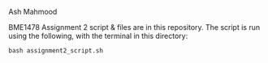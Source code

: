 Ash Mahmood

BME1478 Assignment 2 script & files are in this repository. The script is run using the following, with the terminal in this directory:

`bash assignment2_script.sh`
